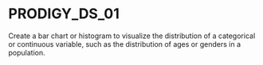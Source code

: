 # PRODIGY_DS_01
Create a bar chart or histogram to visualize the distribution of a categorical or continuous variable, such as the distribution of ages or genders in a population.
